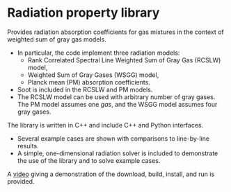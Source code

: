 # Radiation property library

Provides radiation absorption coefficients for gas mixtures in the context of weighted sum of gray gas models. 
* In particular, the code implement three radiation models:
    * Rank Correlated Spectral Line Weighted Sum of Gray Gas (RCSLW) model,
    * Weighted Sum of Gray Gases (WSGG) model,
    * Planck mean (PM) absorption coefficients.
* Soot is included in the RCSLW and PM models.
* The RCSLW model can be used with arbitrary number of gray gases. The PM model assumes one *gas*, and the WSGG model assumes four gray gases.

The library is written in C++ and include C++ and Python interfaces. 
* Several example cases are shown with comparisons to line-by-line results.
* A simple, one-dimensional radiation solver is included to demonstrate the use of the library and to solve example cases.

A [video](https://youtu.be/eFYMa5AVobI) giving a demonstration of the download, build, install, and run is provided.
